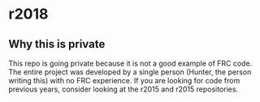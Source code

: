 # r2018

## Why this is private

This repo is going private because it is not a good example of FRC code.
The entire project was developed by a single person (Hunter, the person writing this) with no FRC experience.
If you are looking for code from previous years, consider looking at the r2015 and r2015 repositories.
